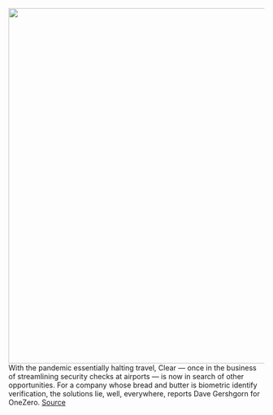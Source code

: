 <img src='https://cdn.vox-cdn.com/thumbor/jiFWZmhWyCBBn_7wT9ujdAwllQc=/0x0:4936x3408/1200x800/filters:focal(2944x1006:3732x1794)/cdn.vox-cdn.com/uploads/chorus_image/image/67634150/1177050436.jpg.0.jpg' width='700px' /><br/>
With the pandemic essentially halting travel, Clear — once in the business of streamlining security checks at airports — is now in search of other opportunities. For a company whose bread and butter is biometric identify verification, the solutions lie, well, everywhere, reports Dave Gershgorn for OneZero.
<a href='https://www.theverge.com/2020/10/14/21516653/clear-identity-health-covid-airports'> Source <a/>